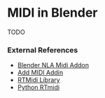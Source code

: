 # MIDI in Blender

TODO


### External References

- [Blender NLA Midi Addon](https://github.com/Cornerback24/Blender-NLA-Midi-Copier)
- [Add MIDI Addin](http://www.jpfep.net/pages/addmidi/)
- [RTMidi Library](https://github.com/thestk/rtmidi)
- [Python RTmidi](https://github.com/SpotlightKid/python-rtmidi)

